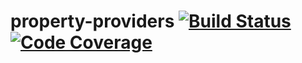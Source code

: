 # property-providers [![Build Status](https://travis-ci.org/pvorb/property-providers.svg?branch=master)](https://travis-ci.org/pvorb/property-providers) [![Code Coverage](https://codecov.io/gh/pvorb/property-providers/branch/master/graph/badge.svg)](https://codecov.io/gh/pvorb/property-providers)